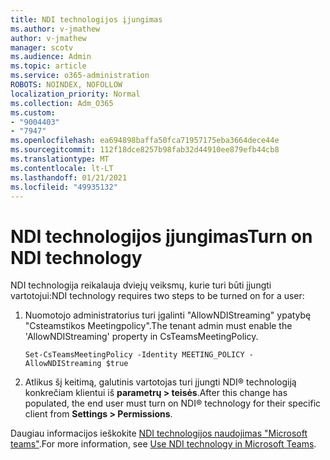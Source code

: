 ```yaml
---
title: NDI technologijos įjungimas
ms.author: v-jmathew
author: v-jmathew
manager: scotv
ms.audience: Admin
ms.topic: article
ms.service: o365-administration
ROBOTS: NOINDEX, NOFOLLOW
localization_priority: Normal
ms.collection: Adm_O365
ms.custom:
- "9004403"
- "7947"
ms.openlocfilehash: ea694898baffa50fca71957175eba3664dece44e
ms.sourcegitcommit: 112f18dce8257b98fab32d44910ee879efb44cb8
ms.translationtype: MT
ms.contentlocale: lt-LT
ms.lasthandoff: 01/21/2021
ms.locfileid: "49935132"
---
```

# <a name="turn-on-ndi-technology"></a><span data-ttu-id="2dbb9-102">NDI technologijos įjungimas</span><span class="sxs-lookup"><span data-stu-id="2dbb9-102">Turn on NDI technology</span></span>

<span data-ttu-id="2dbb9-103">NDI technologija reikalauja dviejų veiksmų, kurie turi būti įjungti vartotojui:</span><span class="sxs-lookup"><span data-stu-id="2dbb9-103">NDI technology requires two steps to be turned on for a user:</span></span>

1. <span data-ttu-id="2dbb9-104">Nuomotojo administratorius turi įgalinti "AllowNDIStreaming" ypatybę "Csteamstikos Meetingpolicy".</span><span class="sxs-lookup"><span data-stu-id="2dbb9-104">The tenant admin must enable the 'AllowNDIStreaming' property in CsTeamsMeetingPolicy.</span></span>

    `Set-CsTeamsMeetingPolicy -Identity MEETING_POLICY -AllowNDIStreaming $true`

2. <span data-ttu-id="2dbb9-105">Atlikus šį keitimą, galutinis vartotojas turi įjungti NDI® technologiją konkrečiam klientui iš **parametrų > teisės**.</span><span class="sxs-lookup"><span data-stu-id="2dbb9-105">After this change has populated, the end user must turn on NDI® technology for their specific client from **Settings > Permissions**.</span></span>

<span data-ttu-id="2dbb9-106">Daugiau informacijos ieškokite [NDI technologijos naudojimas "Microsoft teams"](https://docs.microsoft.com/microsoftteams/use-ndi-in-meetings).</span><span class="sxs-lookup"><span data-stu-id="2dbb9-106">For more information, see [Use NDI technology in Microsoft Teams](https://docs.microsoft.com/microsoftteams/use-ndi-in-meetings).</span></span>
